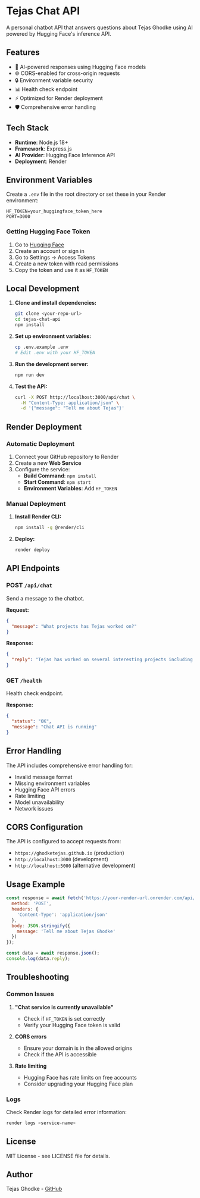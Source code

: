 # Tejas Chat API

A personal chatbot API that answers questions about Tejas Ghodke using AI powered by Hugging Face's inference API.

## Features

- 🤖 AI-powered responses using Hugging Face models
- 🌐 CORS-enabled for cross-origin requests
- 🔒 Environment variable security
- 📊 Health check endpoint
- ⚡ Optimized for Render deployment
- 🛡️ Comprehensive error handling

## Tech Stack

- **Runtime**: Node.js 18+
- **Framework**: Express.js
- **AI Provider**: Hugging Face Inference API
- **Deployment**: Render

## Environment Variables

Create a `.env` file in the root directory or set these in your Render environment:

```env
HF_TOKEN=your_huggingface_token_here
PORT=3000
```

### Getting Hugging Face Token

1. Go to [Hugging Face](https://huggingface.co/)
2. Create an account or sign in
3. Go to Settings → Access Tokens
4. Create a new token with read permissions
5. Copy the token and use it as `HF_TOKEN`

## Local Development

1. **Clone and install dependencies:**
   ```bash
   git clone <your-repo-url>
   cd tejas-chat-api
   npm install
   ```

2. **Set up environment variables:**
   ```bash
   cp .env.example .env
   # Edit .env with your HF_TOKEN
   ```

3. **Run the development server:**
   ```bash
   npm run dev
   ```

4. **Test the API:**
   ```bash
   curl -X POST http://localhost:3000/api/chat \
     -H "Content-Type: application/json" \
     -d '{"message": "Tell me about Tejas"}'
   ```

## Render Deployment

### Automatic Deployment

1. Connect your GitHub repository to Render
2. Create a new **Web Service**
3. Configure the service:
   - **Build Command**: `npm install`
   - **Start Command**: `npm start`
   - **Environment Variables**: Add `HF_TOKEN`

### Manual Deployment

1. **Install Render CLI:**
   ```bash
   npm install -g @render/cli
   ```

2. **Deploy:**
   ```bash
   render deploy
   ```

## API Endpoints

### POST `/api/chat`

Send a message to the chatbot.

**Request:**
```json
{
  "message": "What projects has Tejas worked on?"
}
```

**Response:**
```json
{
  "reply": "Tejas has worked on several interesting projects including..."
}
```

### GET `/health`

Health check endpoint.

**Response:**
```json
{
  "status": "OK",
  "message": "Chat API is running"
}
```

## Error Handling

The API includes comprehensive error handling for:
- Invalid message format
- Missing environment variables
- Hugging Face API errors
- Rate limiting
- Model unavailability
- Network issues

## CORS Configuration

The API is configured to accept requests from:
- `https://ghodketejas.github.io` (production)
- `http://localhost:3000` (development)
- `http://localhost:5000` (alternative development)

## Usage Example

```javascript
const response = await fetch('https://your-render-url.onrender.com/api/chat', {
  method: 'POST',
  headers: {
    'Content-Type': 'application/json'
  },
  body: JSON.stringify({
    message: 'Tell me about Tejas Ghodke'
  })
});

const data = await response.json();
console.log(data.reply);
```

## Troubleshooting

### Common Issues

1. **"Chat service is currently unavailable"**
   - Check if `HF_TOKEN` is set correctly
   - Verify your Hugging Face token is valid

2. **CORS errors**
   - Ensure your domain is in the allowed origins
   - Check if the API is accessible

3. **Rate limiting**
   - Hugging Face has rate limits on free accounts
   - Consider upgrading your Hugging Face plan

### Logs

Check Render logs for detailed error information:
```bash
render logs <service-name>
```

## License

MIT License - see LICENSE file for details.

## Author

Tejas Ghodke - [GitHub](https://github.com/ghodketejas)
